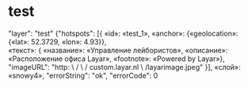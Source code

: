 # test
"layer": "test"
{"hotspots": [{
   «id»: «test_1»,
   «anchor»: {«geolocation»: {«lat»: 52.3729, «lon»: 4.93}},  
   «текст»: {
     «название»: «Управление лейбористов», 
     «описание»: «Расположение офиса Layar», 
     «footnote»: «Powered by Layar»},
 "imageURL": "http: \ / \ / custom.layar.nl \ /layarimage.jpeg"
 }], 
 «слой»: «snowy4»,
 "errorString": "ok", 
 "errorCode": 0
